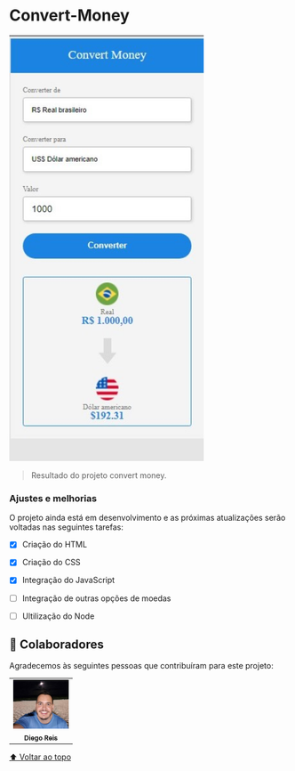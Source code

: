 # Convert-Money

<img src="./assests/Convert Money.jpeg" width="350px" alt="imagem da interface do conversor de moedas">

> Resultado do projeto convert money.

### Ajustes e melhorias

O projeto ainda está em desenvolvimento e as próximas atualizações serão voltadas nas seguintes tarefas:

- [x] Criação do HTML
- [x] Criação do CSS
- [x] Integração do JavaScript
- [ ] Integração de outras opções de moedas
- [ ] Ultilização do Node



## 🤝 Colaboradores

Agradecemos às seguintes pessoas que contribuíram para este projeto:

<table>
  <tr>
    <td align="center">
      <a href="https://www.linkedin.com/in/diego-reis-3b734922/">
        <img src="./assests/Diego.jpg" width="100px;" alt="Foto Diego Reis"/><br>
        <sub>
          <b>Diego Reis</b>
        </sub>
      </a>
    </td>   
       
     
  </tr>
</table>

[⬆ Voltar ao topo](#Convert-Money)<br>
